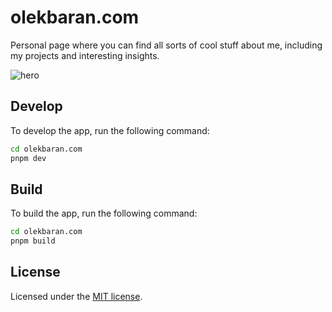 # olekbaran.com

Personal page where you can find all sorts of cool stuff about me, including my projects and interesting insights.

![hero](https://github.com/olekbaran/olekbaran.com/assets/74045117/ac9b0606-95ee-446f-bcc3-dd324e52147c)

## Develop

To develop the app, run the following command:

```bash
cd olekbaran.com
pnpm dev
```

## Build

To build the app, run the following command:

```bash
cd olekbaran.com
pnpm build
```

## License

Licensed under the [MIT license](https://github.com/olekbaran/olekbaran.com/blob/main/LICENSE.md).
